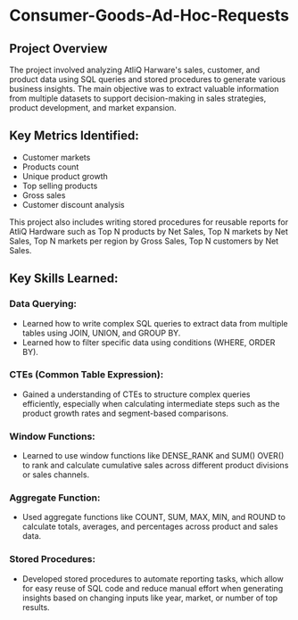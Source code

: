# Consumer-Goods-Ad-Hoc-Requests
## Project Overview
The project involved analyzing AtliQ Harware's sales, customer, and product data using SQL queries and stored procedures to generate various business insights. The main objective was to extract valuable information from multiple datasets to support decision-making in sales strategies, product development, and market expansion.
## Key Metrics Identified:
- Customer markets
- Products count
- Unique product growth
- Top selling products
- Gross sales
- Customer discount analysis
  
This project also includes writing stored procedures for reusable reports for AtliQ Hardware such as Top N products by Net Sales, Top N markets by Net Sales, Top N markets per region by Gross Sales, Top N customers by Net Sales.
## Key Skills Learned:
### Data Querying:
- Learned how to write complex SQL queries to extract data from multiple tables using JOIN, UNION, and GROUP BY.
- Learned how to filter specific data using conditions (WHERE, ORDER BY).
### CTEs (Common Table Expression):
- Gained a understanding of CTEs to structure complex queries efficiently, especially when calculating intermediate steps such as the product growth rates and segment-based comparisons.
### Window Functions:
- Learned to use window functions like DENSE_RANK and SUM() OVER() to rank and calculate cumulative sales across different product divisions or sales channels.
### Aggregate Function:
- Used aggregate functions like COUNT, SUM, MAX, MIN, and ROUND to calculate totals, averages, and percentages across product and sales data.
### Stored Procedures:
- Developed stored procedures to automate reporting tasks, which allow for easy reuse of SQL code and reduce manual effort when generating insights based on changing inputs like year, market, or number of top results.










